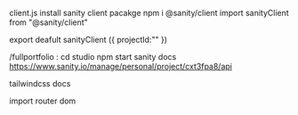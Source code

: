 client.js 
install sanity client pacakge 
npm i @sanity/client
 import sanityClient from "@sanity/client"

 export deafult sanityClient ({
    projectId:""
 })

/fullportfolio : cd studio
npm start
sanity docs
 https://www.sanity.io/manage/personal/project/cxt3fpa8/api

 tailwindcss docs

 import router dom
 